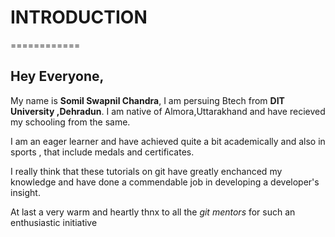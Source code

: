 # INTRODUCTION
============

## Hey Everyone,

My name is **Somil Swapnil Chandra**, I am persuing Btech from **DIT University ,Dehradun**. I am native of Almora,Uttarakhand and have recieved my schooling from the same.

 I am an eager learner and have achieved quite a bit academically and also in sports , that include medals and certificates.

 I really think that these tutorials on git have greatly enchanced my knowledge and have 
 done a commendable job in developing a developer's insight.

 At last a very warm and heartly thnx to all the *git mentors* for such an enthusiastic initiative
 
